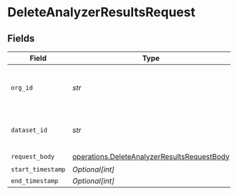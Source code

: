 # DeleteAnalyzerResultsRequest


## Fields

| Field                                                                                                      | Type                                                                                                       | Required                                                                                                   | Description                                                                                                | Example                                                                                                    |
| ---------------------------------------------------------------------------------------------------------- | ---------------------------------------------------------------------------------------------------------- | ---------------------------------------------------------------------------------------------------------- | ---------------------------------------------------------------------------------------------------------- | ---------------------------------------------------------------------------------------------------------- |
| `org_id`                                                                                                   | *str*                                                                                                      | :heavy_check_mark:                                                                                         | Your company's unique organization ID                                                                      | org-123                                                                                                    |
| `dataset_id`                                                                                               | *str*                                                                                                      | :heavy_check_mark:                                                                                         | The unique dataset ID in your company.                                                                     | model-123                                                                                                  |
| `request_body`                                                                                             | [operations.DeleteAnalyzerResultsRequestBody](../../models/operations/deleteanalyzerresultsrequestbody.md) | :heavy_check_mark:                                                                                         | N/A                                                                                                        |                                                                                                            |
| `start_timestamp`                                                                                          | *Optional[int]*                                                                                            | :heavy_minus_sign:                                                                                         | N/A                                                                                                        | 1577836800000                                                                                              |
| `end_timestamp`                                                                                            | *Optional[int]*                                                                                            | :heavy_minus_sign:                                                                                         | N/A                                                                                                        | 1893456000000                                                                                              |